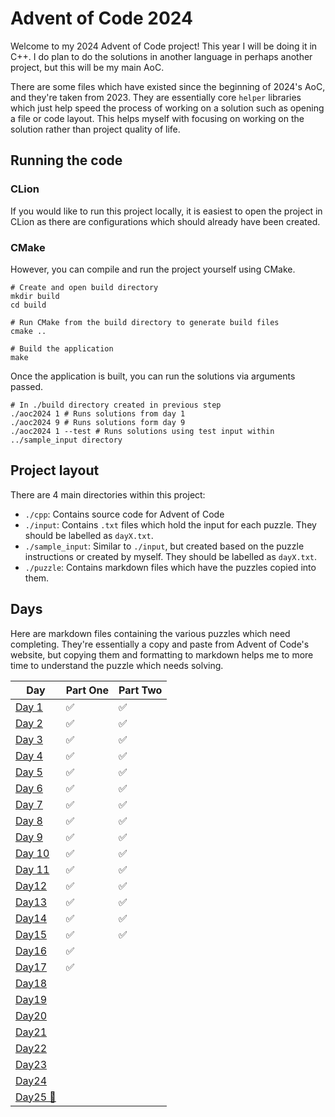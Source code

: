 # Advent of Code 2024

Welcome to my 2024 Advent of Code project! This year I will be doing it in C++. I do plan to do the solutions in another
language in perhaps another project, but this will be my main AoC.

There are some files which have existed since the beginning of 2024's AoC, and they're taken from 2023. They are
essentially
core `helper` libraries which just help speed the process of working on a solution such as opening a file or code
layout.
This helps myself with focusing on working on the solution rather than project quality of life.

## Running the code

### CLion

If you would like to run this project locally, it is easiest to open the project in CLion as there are configurations
which should already have been created.

### CMake

However, you can compile and run the project yourself using CMake.

```shell
# Create and open build directory
mkdir build
cd build

# Run CMake from the build directory to generate build files
cmake ..

# Build the application
make
```

Once the application is built, you can run the solutions via arguments passed.

```shell
# In ./build directory created in previous step
./aoc2024 1 # Runs solutions from day 1
./aoc2024 9 # Runs solutions form day 9
./aoc2024 1 --test # Runs solutions using test input within ../sample_input directory
```

## Project layout

There are 4 main directories within this project:

- `./cpp`: Contains source code for Advent of Code
- `./input`: Contains `.txt` files which hold the input for each puzzle. They should be labelled as `dayX.txt`.
- `./sample_input`: Similar to `./input`, but created based on the puzzle instructions or created by myself. They should
  be labelled as `dayX.txt`.
- `./puzzle`: Contains markdown files which have the puzzles copied into them.

## Days

Here are markdown files containing the various puzzles which need completing. They're essentially a copy and paste from
Advent of Code's website, but copying them and formatting to markdown helps me to more time to understand the puzzle
which
needs solving.

| Day                         | Part One | Part Two |
|-----------------------------|----------|---------|
| [Day 1](puzzle%2FDay1.md)   | ✅        | ✅       | 
| [Day 2](puzzle%2FDay2.md)   | ✅        | ✅       | 
| [Day 3](puzzle%2FDay3.md)   | ✅        | ✅       | 
| [Day 4](puzzle%2FDay4.md)   | ✅        | ✅       | 
| [Day 5](puzzle%2FDay5.md)   | ✅        | ✅       | 
| [Day 6](puzzle%2FDay6.md)   | ✅        | ✅       | 
| [Day 7](puzzle%2FDay7.md)   | ✅        | ✅       | 
| [Day 8](puzzle%2FDay8.md)   | ✅        | ✅       | 
| [Day 9](puzzle%2FDay9.md)   | ✅        | ✅       | 
| [Day 10](puzzle%2FDay10.md) | ✅        | ✅       | 
| [Day 11](puzzle%2FDay11.md) | ✅        | ✅       | 
| [Day12](puzzle/Day12.md)    | ✅        | ✅       | 
| [Day13](puzzle/Day13.md)    | ✅        | ✅       | 
| [Day14](puzzle/Day14.md)    | ✅        | ✅       | 
| [Day15](puzzle/Day15.md)    | ✅        | ✅       | 
| [Day16](puzzle/Day16.md)    | ✅        |         |
| [Day17](puzzle/Day17.md)    | ✅        |         |
| [Day18](puzzle/Day18.md)    |          |         |
| [Day19](puzzle/Day19.md)    |          |         |
| [Day20](puzzle/Day20.md)    |          |         |
| [Day21](puzzle/Day21.md)    |          |         |
| [Day22](puzzle/Day22.md)    |          |         |
| [Day23](puzzle/Day23.md)    |          |         |
| [Day24](puzzle/Day24.md)    |          |         |
| [Day25 🎄](puzzle/Day25.md) |          |         |

